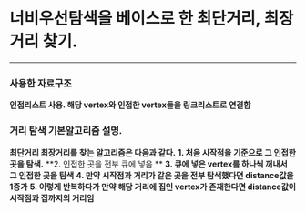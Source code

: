 # 너비우선탐색을 베이스로 한 최단거리, 최장거리 찾기.
***
### 사용한 자료구조
**인접리스트 사용. 해당 vertex와 인접한 vertex들을 링크리스트로 연결함**

### 거리 탐색 기본알고리즘 설명.
**최단거리 최장거리를 찾는 알고리즘은 다음과 같다.**
**1. 처음 시작점을 기준으로 그 인접한곳을 탐색.**
**2. 인접한 곳을 전부 큐에 넣음 **
**3. 큐에 넣은 vertex를 하나씩 꺼내서 그 인접한 곳을 탐색**
**4. 만약 시작점과 거리가 같은 곳을 전부 탐색했다면 distance값을 1증가**
**5. 이렇게 반복하다가 만약 해당 거리에 집인 vertex가 존재한다면 distance값이 시작점과 집까지의 거리임**


